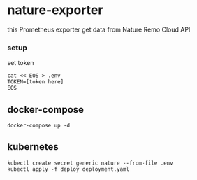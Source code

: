 # nature-exporter

this Prometheus exporter get data from Nature Remo Cloud API

### setup

set token

```
cat << EOS > .env
TOKEN=[token here]
EOS
```

## docker-compose

```
docker-compose up -d
```

## kubernetes

```
kubectl create secret generic nature --from-file .env
kubectl apply -f deploy deployment.yaml
```
